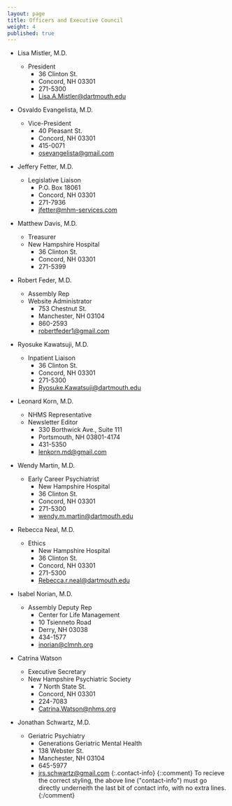 ```yaml
---
layout: page
title: Officers and Executive Council
weight: 4
published: true
---
```


* Lisa Mistler, M.D.
  * President
    * 36 Clinton St.
    * Concord, NH 03301
    * 271-5300
    * <Lisa.A.Mistler@dartmouth.edu>

* Osvaldo Evangelista, M.D.
  * Vice-President
    * 40 Pleasant St.
    * Concord, NH 03301
    * 415-0071
    * <osevangelista@gmail.com>

* Jeffery Fetter, M.D.
  * Legislative Liaison
    * P.O. Box 18061
    * Concord, NH 03301
    * 271-7936
    * <jfetter@mhm-services.com>

* Matthew Davis, M.D.
  * Treasurer
  * New Hampshire Hospital
    * 36 Clinton St.
    * Concord, NH 03301
    * 271-5399

* Robert Feder, M.D.
  * Assembly Rep
  * Website Administrator
    * 753 Chestnut St.
    * Manchester, NH 03104
    * 860-2593
    * <robertfeder1@gmail.com>

* Ryosuke Kawatsuji, M.D.
  * Inpatient Liaison
    * 36 Clinton St.
    * Concord, NH 03301
    * 271-5300
    * <Ryosuke.Kawatsuji@dartmouth.edu>

* Leonard Korn, M.D.
  * NHMS Representative
  * Newsletter Editor
    * 330 Borthwick Ave., Suite 111
    * Portsmouth, NH 03801-4174
    * 431-5350
    * <lenkorn.md@gmail.com>

* Wendy Martin, M.D.
  * Early Career Psychiatrist
    * New Hampshire Hospital
    * 36 Clinton St.
    * Concord, NH 03301
    * 271-5300
    * <wendy.m.martin@dartmouth.edu>

* Rebecca Neal, M.D.
  * Ethics
    * New Hampshire Hospital
    * 36 Clinton St.
    * Concord, NH 03301
    * 271-5300
    * <Rebecca.r.neal@dartmouth.edu>

* Isabel Norian, M.D.
  * Assembly Deputy Rep
    * Center for Life Management
    * 10 Tsienneto Road
    * Derry, NH 03038
    * 434-1577
    * <inorian@clmnh.org>

* Catrina Watson
  * Executive Secretary
  * New Hampshire Psychiatric Society
    * 7 North State St.
    * Concord, NH 03301
    * 224-7083
    * <Catrina.Watson@nhms.org>

* Jonathan Schwartz, M.D.
  * Geriatric Psychiatry
    * Generations Geriatric Mental Health
    * 138 Webster St.
    * Manchester, NH 03104
    * 645-5977
    * <jrs.schwartz@gmail.com>
{:.contact-info}
{::comment}
To recieve the correct styling, the above line ("contact-info") must go directly
underneith the last bit of contact info, with no extra lines.
{:/comment}
